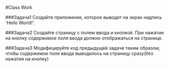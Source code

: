 #Class Work 

###Задача1 
Создайте приложение, которое выводит на экран надпись 'Hello World!'.

###Задача2
Создайте страницу с полем ввода и кнопкой. При нажатии на кнопку содержимое поля ввода должно отображаться на странице. 

###Задача3 
Модифицируйте код предыдущей задачи таким образом, чтобы содержимое поля ввода выводилось на страницу сразу(без нажатия на кнопку)